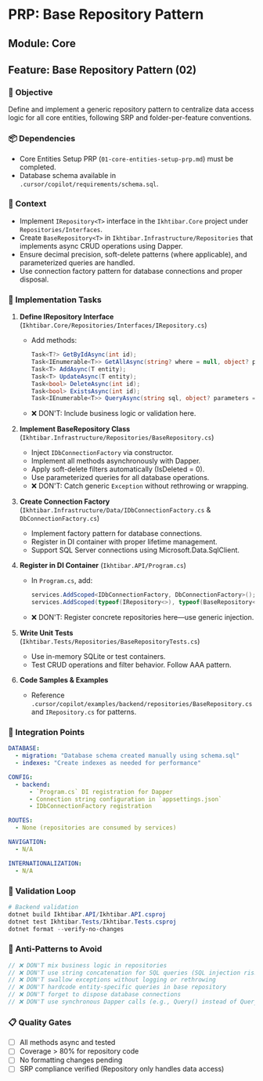 # PRP: Base Repository Pattern

## Module: Core
## Feature: Base Repository Pattern (02)

### 🎯 Objective
Define and implement a generic repository pattern to centralize data access logic for all core entities, following SRP and folder-per-feature conventions.

### 📦 Dependencies
- Core Entities Setup PRP (`01-core-entities-setup-prp.md`) must be completed.
- Database schema available in `.cursor/copilot/requirements/schema.sql`.

### 📝 Context
- Implement `IRepository<T>` interface in the `Ikhtibar.Core` project under `Repositories/Interfaces`.
- Create `BaseRepository<T>` in `Ikhtibar.Infrastructure/Repositories` that implements async CRUD operations using Dapper.
- Ensure decimal precision, soft-delete patterns (where applicable), and parameterized queries are handled.
- Use connection factory pattern for database connections and proper disposal.

### 🔧 Implementation Tasks
1. **Define IRepository Interface** (`Ikhtibar.Core/Repositories/Interfaces/IRepository.cs`)
   - Add methods:
     ```csharp
     Task<T?> GetByIdAsync(int id);
     Task<IEnumerable<T>> GetAllAsync(string? where = null, object? parameters = null);
     Task<T> AddAsync(T entity);
     Task<T> UpdateAsync(T entity);
     Task<bool> DeleteAsync(int id);
     Task<bool> ExistsAsync(int id);
     Task<IEnumerable<T>> QueryAsync(string sql, object? parameters = null);
     ```
   - ❌ DON'T: Include business logic or validation here.

2. **Implement BaseRepository Class** (`Ikhtibar.Infrastructure/Repositories/BaseRepository.cs`)
   - Inject `IDbConnectionFactory` via constructor.
   - Implement all methods asynchronously with Dapper.
   - Apply soft-delete filters automatically (IsDeleted = 0).
   - Use parameterized queries for all database operations.
   - ❌ DON'T: Catch generic `Exception` without rethrowing or wrapping.

3. **Create Connection Factory** (`Ikhtibar.Infrastructure/Data/IDbConnectionFactory.cs` & `DbConnectionFactory.cs`)
   - Implement factory pattern for database connections.
   - Register in DI container with proper lifetime management.
   - Support SQL Server connections using Microsoft.Data.SqlClient.

4. **Register in DI Container** (`Ikhtibar.API/Program.cs`)
   - In `Program.cs`, add:
     ```csharp
     services.AddScoped<IDbConnectionFactory, DbConnectionFactory>();
     services.AddScoped(typeof(IRepository<>), typeof(BaseRepository<>));
     ```
   - ❌ DON'T: Register concrete repositories here—use generic injection.

5. **Write Unit Tests** (`Ikhtibar.Tests/Repositories/BaseRepositoryTests.cs`)
   - Use in-memory SQLite or test containers.
   - Test CRUD operations and filter behavior. Follow AAA pattern.

6. **Code Samples & Examples**
   - Reference `.cursor/copilot/examples/backend/repositories/BaseRepository.cs` and `IRepository.cs` for patterns.

### 🔄 Integration Points
```yaml
DATABASE:
  - migration: "Database schema created manually using schema.sql"
  - indexes: "Create indexes as needed for performance"

CONFIG:
  - backend:
      - `Program.cs` DI registration for Dapper
      - Connection string configuration in `appsettings.json`
      - IDbConnectionFactory registration

ROUTES:
  - None (repositories are consumed by services)

NAVIGATION:
  - N/A

INTERNATIONALIZATION:
  - N/A
``` 

### 🧪 Validation Loop
```powershell
# Backend validation
dotnet build Ikhtibar.API/Ikhtibar.API.csproj
dotnet test Ikhtibar.Tests/Ikhtibar.Tests.csproj
dotnet format --verify-no-changes
``` 

### 🚨 Anti-Patterns to Avoid
```csharp
// ❌ DON'T mix business logic in repositories
// ❌ DON'T use string concatenation for SQL queries (SQL injection risk)
// ❌ DON'T swallow exceptions without logging or rethrowing
// ❌ DON'T hardcode entity-specific queries in base repository
// ❌ DON'T forget to dispose database connections
// ❌ DON'T use synchronous Dapper calls (e.g., Query() instead of QueryAsync())
``` 

### 📋 Quality Gates
- [ ] All methods async and tested
- [ ] Coverage > 80% for repository code
- [ ] No formatting changes pending
- [ ] SRP compliance verified (Repository only handles data access)
